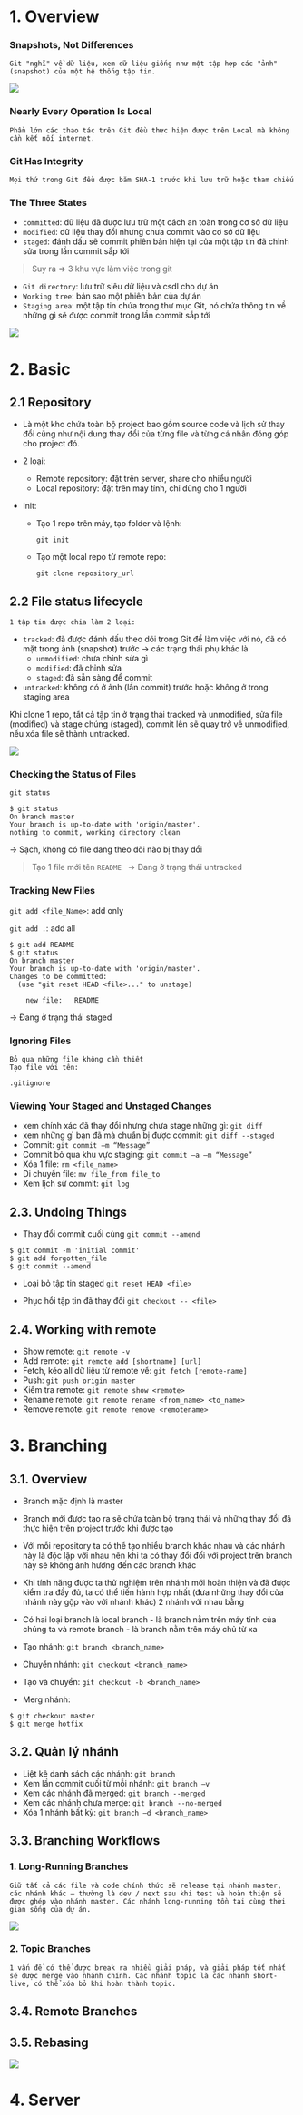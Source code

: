 # 1. Overview

### Snapshots, Not Differences

    Git "nghĩ" về dữ liệu, xem dữ liệu giống như một tập hợp các "ảnh" (snapshot) của một hệ thống tập tin. 

![](./images/git-snapshot.png)

### Nearly Every Operation Is Local

    Phần lớn các thao tác trên Git đều thực hiện được trên Local mà không cần kết nối internet.

### Git Has Integrity

    Mọi thứ trong Git đều được băm SHA-1 trước khi lưu trữ hoặc tham chiếu

### The Three States

- `committed`:  dữ liệu đã được lưu trữ một cách an toàn trong cơ sở dữ liệu
- `modified`: dữ liệu thay đổi nhưng chưa commit vào cơ sở dữ liệu
- `staged`: đánh dấu sẽ commit phiên bản hiện tại của một tập tin đã chỉnh sửa trong lần commit sắp tới
>Suy ra => 3 khu vực làm việc trong git
- `Git directory`: lưu trữ siêu dữ liệu và csdl cho dự án
- `Working tree`: bản sao một phiên bản của dự án
- `Staging area`: một tập tin chứa trong thư mục Git, nó chứa thông tin về những gì sẽ được commit trong lần commit sắp tới 

![](./images/git-three-states.png)



# 2. Basic

## 2.1 Repository
- Là một kho chứa toàn bộ project bao gồm source code và lịch sử thay đổi cũng như nội dung thay đổi của từng file và từng cá nhân đóng góp cho project đó.

- 2 loại: 
    - Remote repository: đặt trên server, share cho nhiều người
    - Local repository: đặt trên máy tính, chỉ dùng cho 1 người

- Init:
    - Tạo 1 repo trên máy, tạo folder và lệnh:
    
        ```git init```
    - Tạo một local repo từ remote repo:

        ```git clone repository_url```

## 2.2 File status lifecycle

    1 tập tin được chia làm 2 loại:

- `tracked`: đã được đánh dấu theo dõi trong Git để làm việc với nó, đã có mặt trong ảnh (snapshot) trước -> các trạng thái phụ khác là 
    - `unmodified`: chưa chỉnh sửa gì 
    - `modified`: đã chỉnh sửa
    - `staged`: đã sẵn sàng để commit 
- `untracked`: không có ở ảnh (lần commit) trước hoặc không ở trong staging area

Khi clone 1 repo, tất cả tập tin ở trạng thái tracked và unmodified, sửa file (modified) và stage chúng (staged), commit lên sẽ quay trở về unmodified, nếu xóa file sẽ thành untracked.

![](./images/git-lifecycle.png)

### Checking the Status of Files
`git status`

```
$ git status
On branch master
Your branch is up-to-date with 'origin/master'.
nothing to commit, working directory clean
```
-> Sạch, không có file đang theo dõi nào bị thay đổi
> Tạo 1 file mới tên `README `
-> Đang ở trạng thái untracked
### Tracking New Files
`git add <file_Name>`: add only

`git add .`: add all

```
$ git add README
$ git status
On branch master
Your branch is up-to-date with 'origin/master'.
Changes to be committed:
  (use "git reset HEAD <file>..." to unstage)

    new file:   README
```
-> Đang ở trạng thái staged 

### Ignoring Files
    Bỏ qua những file không cần thiết
    Tạo file với tên:  
`.gitignore`

### Viewing Your Staged and Unstaged Changes
- xem chính xác đã thay đổi nhưng chưa stage những gì: `git diff`
- xem những gì bạn đã mà chuẩn bị được commit: `git diff --staged`
- Commit: `git commit –m “Message”`
- Commit bỏ qua khu vực staging: `git commit –a –m “Message”`
- Xóa 1 file: `rm <file_name>`
- Di chuyển file: `mv file_from file_to`
- Xem lịch sử commit: `git log`

## 2.3. Undoing Things

- Thay đổi commit cuối cùng
`git commit --amend`
```
$ git commit -m 'initial commit'
$ git add forgotten_file
$ git commit --amend
```

- Loại bỏ tập tin staged
`git reset HEAD <file>`

- Phục hồi tập tin đã thay đổi
`git checkout -- <file>`

## 2.4. Working with remote
- Show remote: `git remote -v`
- Add remote: `git remote add [shortname] [url]`
- Fetch, kéo all dữ liệu từ remote về: `git fetch [remote-name]`
- Push: `git push origin master`
- Kiểm tra remote: `git remote show <remote>`
- Rename remote:  `git remote rename <from_name> <to_name>`
- Remove remote: `git remote remove <remotename>`

# 3. Branching

## 3.1. Overview
- Branch mặc định là master
- Branch mới được tạo ra sẽ chứa toàn bộ trạng thái và những thay đổi đã thực hiện trên project trước khi được tạo
- Với mỗi repository ta có thể tạo nhiều branch khác nhau và các nhánh này là độc lập với nhau nên khi ta có thay đổi đối với project trên branch này sẽ không ảnh hưởng đến các branch khác
- Khi tính năng được ta thử nghiệm trên nhánh mới hoàn thiện và đã được kiểm tra đầy đủ, ta có thể tiến hành hợp nhất (đưa những thay đổi của nhánh này gộp vào với nhánh khác) 2 nhánh với nhau bằng
- Có hai loại branch là local branch - là branch nằm trên máy tính của chúng ta và remote branch - là branch nằm trên máy chủ từ xa

- Tạo nhánh: `git branch <branch_name>`
- Chuyển nhánh: `git checkout <branch_name>`
- Tạo và chuyển: `git checkout -b <branch_name>` 
- Merg nhánh: 
```
$ git checkout master
$ git merge hotfix
```

## 3.2. Quản lý nhánh
- Liệt kê danh sách các nhánh: `git branch`
- Xem lần commit cuối từ mỗi nhánh:  `git branch –v`
- Xem các nhánh đã merged: `git branch --merged`
- Xem các nhánh chưa merge: `git branch --no-merged`
- Xóa 1 nhánh bất kỳ: `git branch –d <branch_name> `

## 3.3. Branching Workflows

### 1. Long-Running Branches
    Giữ tất cả các file và code chính thức sẽ release tại nhánh master, các nhánh khác – thường là dev / next sau khi test và hoàn thiện sẽ được ghép vào nhánh master. Các nhánh long-running tồn tại cùng thời gian sống của dự án.

![](./images/git-long-running.png)

    
### 2. Topic Branches
    1 vấn đề có thể được break ra nhiều giải pháp, và giải pháp tốt nhất sẽ được merge vào nhánh chính. Các nhánh topic là các nhánh short-live, có thể xóa bỏ khi hoàn thành topic.

## 3.4. Remote Branches

## 3.5. Rebasing

![](./images/git-topic.png)
# 4. Server



